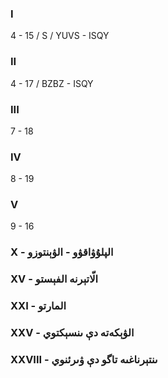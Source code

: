 ### I
4 - 15 / S / YUVS - ISQY
<p dir="rtl">

</p>

### II
4 - 17 / BZBZ - ISQY
<p dir="rtl">

</p>

### III
7 - 18
<p dir="rtl">

</p>

### IV
8 - 19
<p dir="rtl">

</p>

### V
9 - 16
<p dir="rtl">

</p>

### X - الپلۇۋاقۋو - الۋېنتوزو

<p dir="rtl">

</p>

### XV - الّاتېرنە الفېستو

<p dir="rtl">

</p>

### XXI - المارتو

<p dir="rtl">

</p>

### XXV - الۋېكەتە دې ىنسېكتوي

<p dir="rtl">

</p>

### XXVIII - ىنتېرناغىە تاگو دې ۋىرئنوي

<p dir="rtl">

</p>